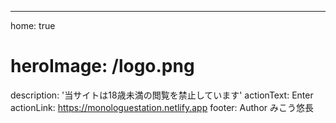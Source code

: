 ---
home: true
# heroImage: /logo.png
description: '当サイトは18歳未満の閲覧を禁止しています'
actionText: Enter
actionLink: https://monologuestation.netlify.app
footer: Author みこう悠長
